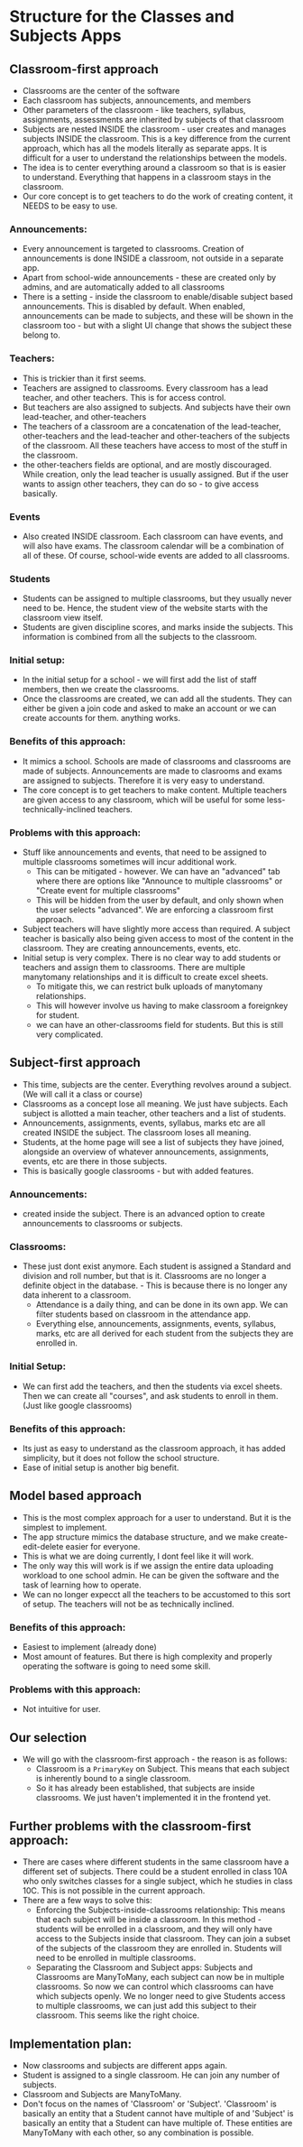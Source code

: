 # Structure for the Classes and Subjects Apps

## Classroom-first approach

- Classrooms are the center of the software
- Each classroom has subjects, announcements, and members
- Other parameters of the classroom - like teachers, syllabus, assignments, assessments are inherited by subjects of that classroom
- Subjects are nested INSIDE the classroom - user creates and manages subjects INSIDE the classroom. This is a key difference from the current approach, which has all the models literally as separate apps. It is difficult for a user to understand the relationships between the models.
- The idea is to center everything around a classroom so that is is easier to understand. Everything that happens in a classroom stays in the classroom.
- Our core concept is to get teachers to do the work of creating content, it NEEDS to be easy to use.

### Announcements:

- Every announcement is targeted to classrooms. Creation of announcements is done INSIDE a classroom, not outside in a separate app. 
- Apart from school-wide announcements - these are created only by admins, and are automatically added to all classrooms
- There is a setting - inside the classroom to enable/disable subject based announcements. This is disabled by default. When enabled, announcements can be made to subjects, and these will be shown in the classroom too - but with a slight UI change that shows the subject these belong to.

### Teachers:

- This is trickier than it first seems.
- Teachers are assigned to classrooms. Every classroom has a lead teacher, and other teachers. This is for access control.
- But teachers are also assigned to subjects. And subjects have their own lead-teacher, and other-teachers
- The teachers of a classroom are a concatenation of the lead-teacher, other-teachers and the lead-teacher and other-teachers of the subjects of the classroom. All these teachers have access to most of the stuff in the classroom.
- the other-teachers fields are optional, and are mostly discouraged. While creation, only the lead teacher is usually assigned. But if the user wants to assign other teachers, they can do so - to give access basically.

### Events

- Also created INSIDE classroom. Each classroom can have events, and will also have exams. The classroom calendar will be a combination of all of these. Of course, school-wide events are added to all classrooms.

### Students

- Students can be assigned to multiple classrooms, but they usually never need to be. Hence, the student view of the website starts with the classroom view itself. 
- Students are given discipline scores, and marks inside the subjects. This information is combined from all the subjects to the classroom.

### Initial setup:

- In the initial setup for a school - we will first add the list of staff members, then we create the classrooms.
- Once the classrooms are created, we can add all the students. They can either be given a join code and asked to make an account or we can create accounts for them. anything works.

### Benefits of this approach:

- It mimics a school. Schools are made of classrooms and classrooms are made of subjects. Announcements are made to clasrooms and exams are assigned to subjects. Therefore it is very easy to understand.
- The core concept is to get teachers to make content. Multiple teachers are given access to any classroom, which will be useful for some less-technically-inclined teachers.

### Problems with this approach:

- Stuff like announcements and events, that need to be assigned to multiple classrooms sometimes will incur additional work.
  - This can be mitigated - however. We can have an "advanced" tab where there are options like "Announce to multiple classrooms" or "Create event for multiple classrooms"
  - This will be hidden from the user by default, and only shown when the user selects "advanced". We are enforcing a classroom first approach.
- Subject teachers will have slightly more access than required. A subject teacher is basically also being given access to most of the content in the classroom. They are creating announcements, events, etc.
- Initial setup is very complex. There is no clear way to add students or teachers and assign them to classrooms. There are multiple manytomany relationships and it is difficult to create excel sheets.
  - To mitigate this, we can restrict bulk uploads of manytomany relationships.
  - This will however involve us having to make classroom a foreignkey for student.
  - we can have an other-classrooms field for students. But this is still very complicated.

## Subject-first approach

- This time, subjects are the center. Everything revolves around a subject. (We will call it a class or course)
- Classrooms as a concept lose all meaning. We just have subjects. Each subject is allotted a main teacher, other teachers and a list of students. 
- Announcements, assignments, events, syllabus, marks etc are all created INSIDE the subject. The classroom loses all meaning. 
- Students, at the home page will see a list of subjects they have joined, alongside an overview of whatever announcements, assignments, events, etc are there in those subjects.
- This is basically google classrooms - but with added features.

### Announcements:

- created inside the subject. There is an advanced option to create announcements to classrooms or subjects.

### Classrooms:

- These just dont exist anymore. Each student is assigned a Standard and division and roll number, but that is it. Classrooms are no longer a definite object in the database. - This is because there is no longer any data inherent to a classroom.
  - Attendance is a daily thing, and can be done in its own app. We can filter students based on classroom in the attendance app.
  - Everything else, announcements, assignments, events, syllabus, marks, etc are all derived for each student from the subjects they are enrolled in. 

### Initial Setup:

- We can first add the teachers, and then the students via excel sheets. Then we can create all "courses", and ask students to enroll in them. (Just like google classrooms)

### Benefits of this approach:

- Its just as easy to understand as the classroom approach, it has added simplicity, but it does not follow the school structure.
- Ease of initial setup is another big benefit.


## Model based approach

- This is the most complex approach for a user to understand. But it is the simplest to implement. 
- The app structure mimics the database structure, and we make create-edit-delete easier for everyone. 
- This is what we are doing currently, I dont feel like it will work.
- The only way this will work is if we assign the entire data uploading workload to one school admin. He can be given the software and the task of learning how to operate. 
- We can no longer expecct all the teachers to be accustomed to this sort of setup. The teachers will not be as technically inclined. 

### Benefits of this approach:

- Easiest to implement (already done)
- Most amount of features. But there is high complexity and properly operating the software is going to need some skill.

### Problems with this approach:

- Not intuitive for user.

## Our selection

- We will go with the classroom-first approach - the reason is as follows:
  - Classroom is a `PrimaryKey` on Subject. This means that each subject is inherently bound to a single classroom. 
  - So it has already been established, that subjects are inside classrooms. We just haven't implemented it in the frontend yet.


## Further problems with the classroom-first approach:

- There are cases where different students in the same classroom have a different set of subjects. There could be a student enrolled in class 10A who only switches classes for a single subject, which he studies in class 10C. This is not possible in the current approach. 
- There are a few ways to solve this: 
  - Enforcing the Subjects-inside-classrooms relationship: This means that each subject will be inside a classroom. In this method - students will be enrolled in a classroom, and they will only have access to the Subjects inside that classroom. They can join a subset of the subjects of the classroom they are enrolled in. Students will need to be enrolled in multiple classrooms. 
  - Separating the Classroom and Subject apps: Subjects and Classrooms are ManyToMany, each subject can now be in multiple classrooms. So now we can control which classrooms can have which subjects openly. We no longer need to give Students access to multiple classrooms, we can just add this subject to their classroom. This seems like the right choice.

## Implementation plan:

- Now classrooms and subjects are different apps again. 
- Student is assigned to a single classroom. He can join any number of subjects. 
- Classroom and Subjects are ManyToMany.
- Don't focus on the names of 'Classroom' or 'Subject'. 'Classroom' is basically an entity that a Student cannot have multiple of and 'Subject' is basically an entity that a Student can have multiple of. These entities are ManyToMany with each other, so any combination is possible.
